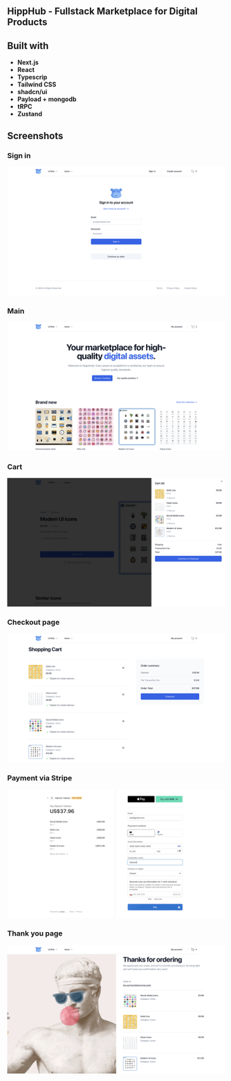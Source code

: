 ## HippHub - Fullstack Marketplace for Digital Products

## Built with
- **Next.js**
- **React**
- **Typescrip**
- **Tailwind CSS**
- **shadcn/ui**
- **Payload + mongodb**
- **tRPC**
- **Zustand**

## Screenshots
### Sign in
![Login](https://github.com/maxim-tikhon/hippo-hub/blob/main/public/Login.png?raw=true)

### Main
![Main](https://github.com/maxim-tikhon/hippo-hub/blob/main/public/Main.png?raw=true)

### Cart
![Cart](https://github.com/maxim-tikhon/hippo-hub/blob/main/public/Cart.png?raw=true)

### Checkout page
![Checkout](https://github.com/maxim-tikhon/hippo-hub/blob/main/public/Checkout.png?raw=true)

### Payment via Stripe
![Payment](https://github.com/maxim-tikhon/hippo-hub/blob/main/public/Payment.png?raw=true)

### Thank you page
![Thanks](https://github.com/maxim-tikhon/hippo-hub/blob/main/public/Thanks.png?raw=true)
